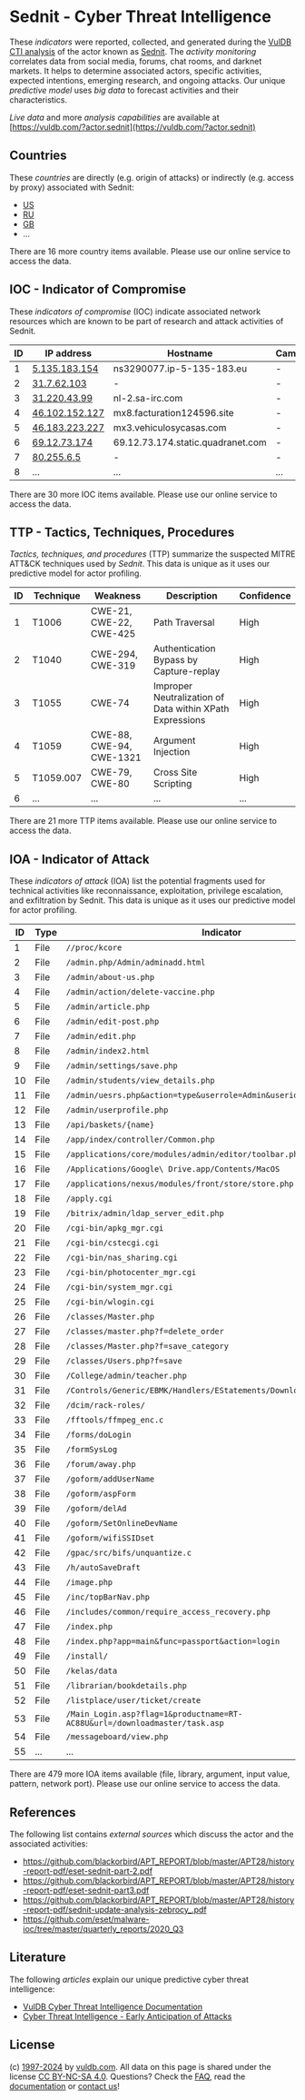 # Sednit - Cyber Threat Intelligence

These _indicators_ were reported, collected, and generated during the [VulDB CTI analysis](https://vuldb.com/?kb.cti) of the actor known as [Sednit](https://vuldb.com/?actor.sednit). The _activity monitoring_ correlates data from social media, forums, chat rooms, and darknet markets. It helps to determine associated actors, specific activities, expected intentions, emerging research, and ongoing attacks. Our unique _predictive model_ uses _big data_ to forecast activities and their characteristics.

_Live data_ and more _analysis capabilities_ are available at [https://vuldb.com/?actor.sednit](https://vuldb.com/?actor.sednit)

## Countries

These _countries_ are directly (e.g. origin of attacks) or indirectly (e.g. access by proxy) associated with Sednit:

* [US](https://vuldb.com/?country.us)
* [RU](https://vuldb.com/?country.ru)
* [GB](https://vuldb.com/?country.gb)
* ...

There are 16 more country items available. Please use our online service to access the data.

## IOC - Indicator of Compromise

These _indicators of compromise_ (IOC) indicate associated network resources which are known to be part of research and attack activities of Sednit.

ID | IP address | Hostname | Campaign | Confidence
-- | ---------- | -------- | -------- | ----------
1 | [5.135.183.154](https://vuldb.com/?ip.5.135.183.154) | ns3290077.ip-5-135-183.eu | - | High
2 | [31.7.62.103](https://vuldb.com/?ip.31.7.62.103) | - | - | High
3 | [31.220.43.99](https://vuldb.com/?ip.31.220.43.99) | nl-2.sa-irc.com | - | High
4 | [46.102.152.127](https://vuldb.com/?ip.46.102.152.127) | mx8.facturation124596.site | - | High
5 | [46.183.223.227](https://vuldb.com/?ip.46.183.223.227) | mx3.vehiculosycasas.com | - | High
6 | [69.12.73.174](https://vuldb.com/?ip.69.12.73.174) | 69.12.73.174.static.quadranet.com | - | High
7 | [80.255.6.5](https://vuldb.com/?ip.80.255.6.5) | - | - | High
8 | ... | ... | ... | ...

There are 30 more IOC items available. Please use our online service to access the data.

## TTP - Tactics, Techniques, Procedures

_Tactics, techniques, and procedures_ (TTP) summarize the suspected MITRE ATT&CK techniques used by _Sednit_. This data is unique as it uses our predictive model for actor profiling.

ID | Technique | Weakness | Description | Confidence
-- | --------- | -------- | ----------- | ----------
1 | T1006 | CWE-21, CWE-22, CWE-425 | Path Traversal | High
2 | T1040 | CWE-294, CWE-319 | Authentication Bypass by Capture-replay | High
3 | T1055 | CWE-74 | Improper Neutralization of Data within XPath Expressions | High
4 | T1059 | CWE-88, CWE-94, CWE-1321 | Argument Injection | High
5 | T1059.007 | CWE-79, CWE-80 | Cross Site Scripting | High
6 | ... | ... | ... | ...

There are 21 more TTP items available. Please use our online service to access the data.

## IOA - Indicator of Attack

These _indicators of attack_ (IOA) list the potential fragments used for technical activities like reconnaissance, exploitation, privilege escalation, and exfiltration by Sednit. This data is unique as it uses our predictive model for actor profiling.

ID | Type | Indicator | Confidence
-- | ---- | --------- | ----------
1 | File | `//proc/kcore` | Medium
2 | File | `/admin.php/Admin/adminadd.html` | High
3 | File | `/admin/about-us.php` | High
4 | File | `/admin/action/delete-vaccine.php` | High
5 | File | `/admin/article.php` | High
6 | File | `/admin/edit-post.php` | High
7 | File | `/admin/edit.php` | High
8 | File | `/admin/index2.html` | High
9 | File | `/admin/settings/save.php` | High
10 | File | `/admin/students/view_details.php` | High
11 | File | `/admin/uesrs.php&action=type&userrole=Admin&userid=3` | High
12 | File | `/admin/userprofile.php` | High
13 | File | `/api/baskets/{name}` | High
14 | File | `/app/index/controller/Common.php` | High
15 | File | `/applications/core/modules/admin/editor/toolbar.php` | High
16 | File | `/Applications/Google\ Drive.app/Contents/MacOS` | High
17 | File | `/applications/nexus/modules/front/store/store.php` | High
18 | File | `/apply.cgi` | Medium
19 | File | `/bitrix/admin/ldap_server_edit.php` | High
20 | File | `/cgi-bin/apkg_mgr.cgi` | High
21 | File | `/cgi-bin/cstecgi.cgi` | High
22 | File | `/cgi-bin/nas_sharing.cgi` | High
23 | File | `/cgi-bin/photocenter_mgr.cgi` | High
24 | File | `/cgi-bin/system_mgr.cgi` | High
25 | File | `/cgi-bin/wlogin.cgi` | High
26 | File | `/classes/Master.php` | High
27 | File | `/classes/master.php?f=delete_order` | High
28 | File | `/classes/Master.php?f=save_category` | High
29 | File | `/classes/Users.php?f=save` | High
30 | File | `/College/admin/teacher.php` | High
31 | File | `/Controls/Generic/EBMK/Handlers/EStatements/DownloadEStatement.ashx` | High
32 | File | `/dcim/rack-roles/` | High
33 | File | `/fftools/ffmpeg_enc.c` | High
34 | File | `/forms/doLogin` | High
35 | File | `/formSysLog` | Medium
36 | File | `/forum/away.php` | High
37 | File | `/goform/addUserName` | High
38 | File | `/goform/aspForm` | High
39 | File | `/goform/delAd` | High
40 | File | `/goform/SetOnlineDevName` | High
41 | File | `/goform/wifiSSIDset` | High
42 | File | `/gpac/src/bifs/unquantize.c` | High
43 | File | `/h/autoSaveDraft` | High
44 | File | `/image.php` | Medium
45 | File | `/inc/topBarNav.php` | High
46 | File | `/includes/common/require_access_recovery.php` | High
47 | File | `/index.php` | Medium
48 | File | `/index.php?app=main&func=passport&action=login` | High
49 | File | `/install/` | Medium
50 | File | `/kelas/data` | Medium
51 | File | `/librarian/bookdetails.php` | High
52 | File | `/listplace/user/ticket/create` | High
53 | File | `/Main_Login.asp?flag=1&productname=RT-AC88U&url=/downloadmaster/task.asp` | High
54 | File | `/messageboard/view.php` | High
55 | ... | ... | ...

There are 479 more IOA items available (file, library, argument, input value, pattern, network port). Please use our online service to access the data.

## References

The following list contains _external sources_ which discuss the actor and the associated activities:

* https://github.com/blackorbird/APT_REPORT/blob/master/APT28/history-report-pdf/eset-sednit-part-2.pdf
* https://github.com/blackorbird/APT_REPORT/blob/master/APT28/history-report-pdf/eset-sednit-part3.pdf
* https://github.com/blackorbird/APT_REPORT/blob/master/APT28/history-report-pdf/sednit-update-analysis-zebrocy_.pdf
* https://github.com/eset/malware-ioc/tree/master/quarterly_reports/2020_Q3

## Literature

The following _articles_ explain our unique predictive cyber threat intelligence:

* [VulDB Cyber Threat Intelligence Documentation](https://vuldb.com/?kb.cti)
* [Cyber Threat Intelligence - Early Anticipation of Attacks](https://www.scip.ch/en/?labs.20201022)

## License

(c) [1997-2024](https://vuldb.com/?kb.changelog) by [vuldb.com](https://vuldb.com/?kb.about). All data on this page is shared under the license [CC BY-NC-SA 4.0](https://creativecommons.org/licenses/by-nc-sa/4.0/). Questions? Check the [FAQ](https://vuldb.com/?kb.faq), read the [documentation](https://vuldb.com/?kb) or [contact us](https://vuldb.com/?contact)!
